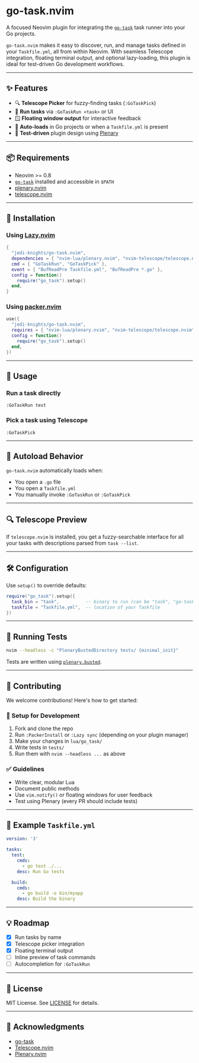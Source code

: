 # go-task.nvim

A focused Neovim plugin for integrating the [`go-task`](https://taskfile.dev) task runner into your Go projects.

`go-task.nvim` makes it easy to discover, run, and manage tasks defined in your `Taskfile.yml`, all from within Neovim. With seamless Telescope integration, floating terminal output, and optional lazy-loading, this plugin is ideal for test-driven Go development workflows.

---

## ✨ Features

* 🔍 **Telescope Picker** for fuzzy-finding tasks (`:GoTaskPick`)
* 🚀 **Run tasks** via `:GoTaskRun <task>` or UI
* 🪟 **Floating window output** for interactive feedback
* 🧠 **Auto-loads** in Go projects or when a `Taskfile.yml` is present
* 🧪 **Test-driven** plugin design using [Plenary](https://github.com/nvim-lua/plenary.nvim)

---

## 📦 Requirements

* Neovim >= 0.8
* [`go-task`](https://taskfile.dev) installed and accessible in `$PATH`
* [plenary.nvim](https://github.com/nvim-lua/plenary.nvim)
* [telescope.nvim](https://github.com/nvim-telescope/telescope.nvim)

---

## 🔧 Installation

### Using [Lazy.nvim](https://github.com/folke/lazy.nvim)

```lua
{
  "jedi-knights/go-task.nvim",
  dependencies = { "nvim-lua/plenary.nvim", "nvim-telescope/telescope.nvim" },
  cmd = { "GoTaskRun", "GoTaskPick" },
  event = { "BufReadPre Taskfile.yml", "BufReadPre *.go" },
  config = function()
    require("go_task").setup()
  end,
}
```

### Using [packer.nvim](https://github.com/wbthomason/packer.nvim)

```lua
use({
  "jedi-knights/go-task.nvim",
  requires = { "nvim-lua/plenary.nvim", "nvim-telescope/telescope.nvim" },
  config = function()
    require("go_task").setup()
  end,
})
```

---

## 🚀 Usage

### Run a task directly

```vim
:GoTaskRun test
```

### Pick a task using Telescope

```vim
:GoTaskPick
```

---

## 🎯 Autoload Behavior

`go-task.nvim` automatically loads when:

* You open a `.go` file
* You open a `Taskfile.yml`
* You manually invoke `:GoTaskRun` or `:GoTaskPick`

---

## 🔍 Telescope Preview

If `telescope.nvim` is installed, you get a fuzzy-searchable interface for all your tasks with descriptions parsed from `task --list`.

---

## 🛠️ Configuration

Use `setup()` to override defaults:

```lua
require("go_task").setup({
  task_bin = "task",          -- binary to run (can be "task", "go-task", etc.)
  taskfile = "Taskfile.yml",  -- location of your Taskfile
})
```

---

## 🧪 Running Tests

```bash
nvim --headless -c "PlenaryBustedDirectory tests/ {minimal_init}"
```

Tests are written using [`plenary.busted`](https://github.com/nvim-lua/plenary.nvim).

---

## 🤝 Contributing

We welcome contributions! Here's how to get started:

### 🔧 Setup for Development

1. Fork and clone the repo
2. Run `:PackerInstall` or `:Lazy sync` (depending on your plugin manager)
3. Make your changes in `lua/go_task/`
4. Write tests in `tests/`
5. Run them with `nvim --headless ...` as above

### ✅ Guidelines

* Write clear, modular Lua
* Document public methods
* Use `vim.notify()` or floating windows for user feedback
* Test using Plenary (every PR should include tests)

---

## 📘 Example `Taskfile.yml`

```yaml
version: '3'

tasks:
  test:
    cmds:
      - go test ./...
    desc: Run Go tests

  build:
    cmds:
      - go build -o bin/myapp
    desc: Build the binary
```

---

## 💡 Roadmap

* [x] Run tasks by name
* [x] Telescope picker integration
* [x] Floating terminal output
* [ ] Inline preview of task commands
* [ ] Autocompletion for `:GoTaskRun`

---

## 📄 License

MIT License. See [LICENSE](./LICENSE) for details.

---

## 🙏 Acknowledgments

* [go-task](https://taskfile.dev)
* [Telescope.nvim](https://github.com/nvim-telescope/telescope.nvim)
* [Plenary.nvim](https://github.com/nvim-lua/plenary.nvim)
